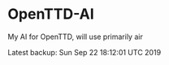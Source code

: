 # OpenTTD-AI
My AI for OpenTTD, will use primarily air

Latest backup: Sun Sep 22 18:12:01 UTC 2019
